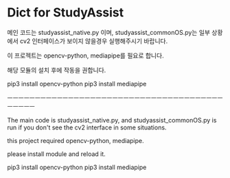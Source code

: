 # Dict for StudyAssist

메인 코드는 studyassist_native.py 이며, studyassist_commonOS.py는 일부 상황에서 cv2 인터페이스가 보이지 않을경우 실행해주시기 바랍니다.

이 프로젝트는 opencv-python, mediapipe를 필요로 합니다.

해당 모듈의 설치 후에 작동을 권합니다.

pip3 install opencv-python
pip3 install mediapipe

ㅡㅡㅡㅡㅡㅡㅡㅡㅡㅡㅡㅡㅡㅡㅡㅡㅡㅡㅡㅡㅡㅡㅡㅡㅡㅡㅡㅡㅡㅡㅡㅡㅡㅡㅡㅡㅡㅡㅡㅡㅡㅡㅡㅡ

The main code is studyassist_native.py, and studyassist_commonOS.py is run if you don't see the cv2 interface in some situations.

this project required opencv-python, mediapipe.

please install module and reload it.

pip3 install opencv-python
pip3 install mediapipe
